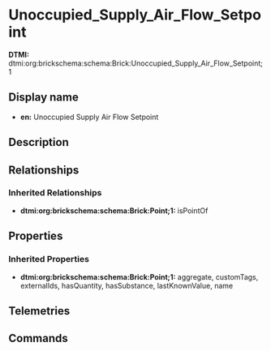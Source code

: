 # Unoccupied_Supply_Air_Flow_Setpoint
**DTMI:** dtmi:org:brickschema:schema:Brick:Unoccupied_Supply_Air_Flow_Setpoint;1
## Display name
- **en:** Unoccupied Supply Air Flow Setpoint
## Description
## Relationships
### Inherited Relationships
* **dtmi:org:brickschema:schema:Brick:Point;1:** isPointOf
## Properties
### Inherited Properties
* **dtmi:org:brickschema:schema:Brick:Point;1:** aggregate, customTags, externalIds, hasQuantity, hasSubstance, lastKnownValue, name
## Telemetries
## Commands
